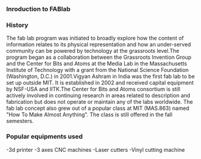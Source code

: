 ### Inroduction to FABlab
### History
The fab lab program was initiated to broadly explore how the content of information relates to its physical representation and how an under-served community can be powered by technology at the grassroots level.The program began as a collaboration between the Grassroots Invention Group and the Center for Bits and Atoms at the Media Lab in the Massachusetts Institute of Technology with a grant from the National Science Foundation (Washington, D.C.) in 2001.Vigyan Ashram in India was the first fab lab to be set up outside MIT. It is established in 2002 and received capital equipment by NSF-USA and IITK.The Center for Bits and Atoms consortium is still actively involved in continuing research in areas related to description and fabrication but does not operate or maintain any of the labs worldwide. The fab lab concept also grew out of a popular class at MIT (MAS.863) named "How To Make Almost Anything". The class is still offered in the fall semesters.
### Popular equipments used
-3d printer
-3 axes CNC machines
-Laser cutters
-Vinyl cutting machine

